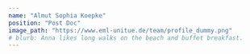 ```yaml
---
name: "Almut Sophia Koepke"
position: "Post Doc"
image_path: "https://www.eml-unitue.de/team/profile_dummy.png"
# blurb: Anna likes long walks on the beach and buffet breakfast.
---
```


